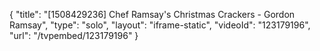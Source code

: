 {
    "title": "[1508429236] Chef Ramsay's Christmas Crackers - Gordon Ramsay",
    "type": "solo",
    "layout": "iframe-static",
    "videoId": "123179196",
    "url": "\/tvpembed\/123179196"
}